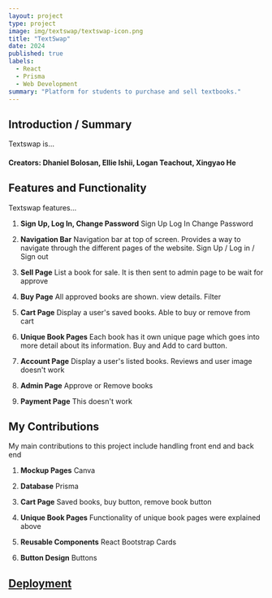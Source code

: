 ```yaml
---
layout: project
type: project
image: img/textswap/textswap-icon.png
title: "TextSwap"
date: 2024
published: true
labels:
  - React
  - Prisma
  - Web Development
summary: "Platform for students to purchase and sell textbooks."
---
```


## Introduction / Summary

Textswap is...

#### Creators: Dhaniel Bolosan, Ellie Ishii, Logan Teachout, Xingyao He

## Features and Functionality

Textswap features...

1. **Sign Up, Log In, Change Password**
   Sign Up
   Log In
   Change Password

2. **Navigation Bar**
   Navigation bar at top of screen. Provides a way to navigate through the different pages of the website. Sign Up / Log in / Sign out

3. **Sell Page**
   List a book for sale. It is then sent to admin page to be wait for approve

4. **Buy Page**
   All approved books are shown. view details. Filter

5. **Cart Page**
   Display a user's saved books. Able to buy or remove from cart

6. **Unique Book Pages**
   Each book has it own unique page which goes into more detail about its information. Buy and Add to card button.

7. **Account Page**
   Display a user's listed books. Reviews and user image doesn't work

8. **Admin Page**
   Approve or Remove books

9. **Payment Page**
   This doesn't work

## My Contributions

My main contributions to this project include handling front end and back end

1. **Mockup Pages**
   Canva

2. **Database**
   Prisma

3. **Cart Page**
   Saved books, buy button, remove book button

4. **Unique Book Pages**
   Functionality of unique book pages were explained above

5. **Reusable Components**
   React Bootstrap Cards

6. **Button Design**
   Buttons

## [Deployment](https://manoa-textswap.vercel.app/)
